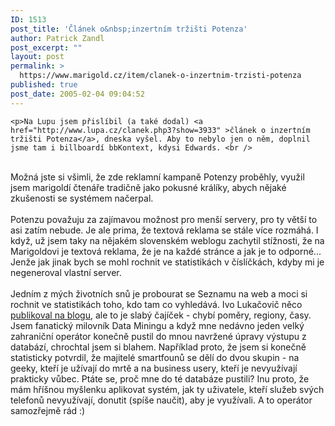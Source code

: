 ```yaml
---
ID: 1513
post_title: 'Článek o&nbsp;inzertním tržišti Potenza'
author: Patrick Zandl
post_excerpt: ""
layout: post
permalink: >
  https://www.marigold.cz/item/clanek-o-inzertnim-trzisti-potenza
published: true
post_date: 2005-02-04 09:04:52
---
```

	<p>Na Lupu jsem přislíbil (a také dodal) <a href="http://www.lupa.cz/clanek.php3?show=3933" >článek o inzertním tržišti Potenza</a>, dneska vyšel. Aby to nebylo jen o něm, doplnil jsme tam i billboardí bbKontext, kdysi Edwards. <br />
<br />
Možná jste si všimli, že zde reklamní kampaně Potenzy proběhly, využil
jsem marigoldí čtenáře tradičně jako pokusné králíky, abych nějaké
zkušenosti se systémem načerpal. <br />
<br />
Potenzu považuju za zajímavou možnost pro menší servery, pro ty větší
to asi zatím nebude. Je ale prima, že textová reklama se stále více
rozmáhá. I když, už jsem taky na nějakém slovenském weblogu zachytil
stížnosti, že na Marigoldovi je textová reklama, že je na každé stránce
a jak je to odporné... Jenže jak jinak bych se mohl rochnit ve
statistikách v číslíčkách, kdyby mi je negeneroval vlastní server.<br />
<br />
Jedním z mých životních snů je probourat se Seznamu na web a moci si
rochnit ve statistikách toho, kdo tam co vyhledává. Ivo Lukačovič něco <a href="http://www.seznam.cz/topwords2004.html">publikoval na blogu</a>,
ale to je slabý čajíček - chybí poměry, regiony, časy. Jsem fanatický
milovník Data Miningu a když mne nedávno jeden velký zahraniční
operátor konečně pustil do mnou navržené úpravy výstupu z databází,
chrochtal jsem si blahem. Například proto, že jsem si konečně
statisticky potvrdil, že majitelé smartfounů se dělí do dvou skupin -
na geeky, kteří je užívají do mrtě a na business usery, kteří je
nevyužívají prakticky vůbec. Ptáte se, proč mne do té databáze pustili?
Inu proto, že mám hříšnou myšlenku aplikovat systém, jak ty uživatele,
kteří služeb svých telefonů nevyužívají, donutit (spíše naučit), aby je
využívali. A to operátor samozřejmě rád :)</p>
